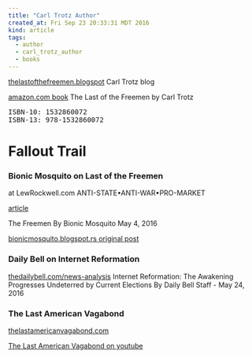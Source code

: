 ```yaml
---
title: "Carl Trotz Author"
created_at: Fri Sep 23 20:33:31 MDT 2016
kind: article
tags:
  - author
  - carl_trotz_author
  - books
---
```



<a href="http://thelastofthefreemen.blogspot.com/" target="_blank">thelastofthefreemen.blogspot</a>
Carl Trotz blog

<a href="https://www.amazon.com/Last-Freemen-Carl-Trotz/dp/1532860072" target="_blank">amazon.com book</a>
The Last of the Freemen by Carl Trotz

<pre>
ISBN-10: 1532860072
ISBN-13: 978-1532860072
</pre>

# Fallout Trail


### Bionic Mosquito on Last of the Freemen

at LewRockwell.com ANTI-STATE•ANTI-WAR•PRO-MARKET 

<a href="https://www.lewrockwell.com/2016/05/bionic-mosquito/can-successfully-resist-regime/" target="_blank">article</a>

The Freemen By Bionic Mosquito May 4, 2016

<a href="http://bionicmosquito.blogspot.rs/2016/05/the-freemen.html" target="_blank">bionicmosquito.blogspot.rs original post</a>

### Daily Bell on Internet Reformation

<a href="http://www.thedailybell.com/news-analysis/internet-reformation-undeterred-by-current-elections/" target="_blank">thedailybell.com/news-analysis</a>
Internet Reformation: The Awakening Progresses Undeterred by Current Elections By Daily Bell Staff - May 24, 2016

### The Last American Vagabond

<a href="http://www.thelastamericanvagabond.com/" target="_blank">thelastamericanvagabond.com</a>

<a href="https://www.youtube.com/channel/UC_ClYrAtDNAGy5J0N-AwBNw" target="_blank">The Last American Vagabond on youtube</a>


<!--
html boilerplate
<a href="" target="_blank"></a>
<a name=""></a>
<img src="" width="400px">
<ul>
  <li></li>
</ul>
<pre>
</pre>
<pre><code>
</code></pre>
<math xmlns='http://www.w3.org/1998/Math/MathML' display='block'>
</math>
-->
